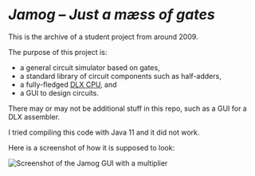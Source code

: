 # _Jamog – Just a mæss of gates_

This is the archive of a student project from around 2009.

The purpose of this project is:

* a general circuit simulator based on gates,
* a standard library of circuit components such as half-adders,
* a fully-fledged [DLX CPU](https://en.wikipedia.org/wiki/DLX), and
* a GUI to design circuits.

There may or may not be additional stuff in this repo, such as a GUI for a DLX assembler.

I tried compiling this code with Java 11 and it did not work.

Here is a screenshot of how it is supposed to look:

![Screenshot of the Jamog GUI with a multiplier](https://user-images.githubusercontent.com/923079/142766177-fb5ca024-d6a7-4e8d-899f-735fbfbfccde.png)
